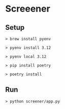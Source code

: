 # Screeener

## Setup

    > brew install pyenv

    > pyenv install 3.12

    > pyenv local 3.12

    > pip install poetry

    > poetry install

## Run

    > python screener/app.py
